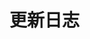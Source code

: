 # 更新日志

<Changelog :versions="changelogData" />

<script>
export default {
  data() {
    return {
      changelogData: [
        {
          version: "v1.1.0-beta.2",
          date: "2025-06-02",
          fixes: [
            "修复自定义输入 `textarea` 背景色异常的问题"
          ]
        },
        {
          version: "v1.1.0-beta.1",
          date: "2025-06-01",
          features: [
            "新增自定义表单输入功能，支持快捷指令配置自定义表单交互",
            "支持文本输入框、下拉选择框、数字输入框和多行文本域等多种表单组件",
            "优化快捷操作接口，从 <code>ShortCut</code> 升级为 <code>IShortcut</code>",
            "新增 <code>components</code> 组件配置，实现复杂的交互表单",
            "支持配置表单项自动填充选中文本",
            "引入基于上下文的快捷操作处理机制，表单数据将作为上下文直接发送到后端"
          ],
          breaking: [
            "快捷操作接口由 <code>ShortCut</code> 更改为 <code>IShortcut</code>，参见<a href='/api/types'>接口文档</a>",
            "快捷操作不再使用前端拼接 prompt 的方式处理，改为将表单数据发送到后端，<strong>需要后端进行适配</strong>"
          ]
        },
        {
          version: "v1.0.1",
          date: "2025-05-28",
          features: [
            "新增 `disabledInput` 属性，用于控制输入框是否禁用",
            "优化输入框禁用状态的样式，提供更好的视觉反馈"
          ],
          fixes: [
            "修复了某些场景下输入组件状态管理问题"
          ]
        },
        {
          version: "v1.0.0",
          date: "2025-05-27",
          features: [
            "全新架构设计，提供更高效的组件性能",
            "增强的界面适配能力，更好地支持各种屏幕尺寸",
            "优化交互体验，提供更流畅的拖拽和调整大小功能",
            "优化可调整容器高度的逻辑，提高窗口尺寸调整的稳定性"
          ],
          breaking: [
            "不再暴露 <code>sendChat</code> 方法，请使用新的 <code>sendMessage</code> 方法",
            "预设对话内容不再支持使用 <code>defaultMessages</code> ，需要在 BKAIDev 平台配置智能体时设置，小鲸组件将从接口统一获取",
            "修改了部分事件名称和参数结构，请参考最新文档"
          ],
          fixes: [
            "修复容器高度在屏幕尺寸变化时的计算问题"
          ]
        },
        {
          version: "v0.5.6",
          date: "2025-05-20",
          fixes: [
            "修复在加载状态下仍可发送消息的问题"
          ]
        },
        {
          version: "v0.5.5",
          date: "2025-05-15",
          features: [
            "优化位置交互计算方式，提高组件定位精度"
          ],
          fixes: [
            "修复初始位置调整导致位置交互错位的问题",
            "修复Vue2部分属性不生效的问题",
            "修复组件默认宽度计算错误的问题"
          ]
        },
        {
          version: "v0.5.4",
          date: "2025-04-28",
          features: [
            "新增 `draggable` 属性，控制组件是否可拖拽",
            "新增 `defaultWidth` 属性，设置组件初始宽度",
            "新增 `defaultHeight` 属性，设置组件初始高度",
            "新增 `defaultTop` 属性，设置组件初始顶部位置",
            "新增 `defaultLeft` 属性，设置组件初始左侧位置",
          ]
        },
        {
          version: "v0.5.3",
          date: "2025-04-20",
          features: [
            "支持 `defaultMessages` 属性，可预设对话内容",
            "新增 `receive-start`、`receive-text`、`receive-end` 和 `send-message` 事件，提供完整消息传递生命周期",
            "增强 Vue2 组件的API暴露支持，同步暴露Vue3组件中的所有方法和属性",
            "完善 Vue2 与 Vue3 组件的兼容性",
            "图标系统升级，将所有图标类名从 <code>icon-*</code> 更新为 <code>bkai-*</code> 前缀",
            "新增 `title` 属性，支持自定义标题",
            "新增 `helloText` 属性，支持自定义欢迎语",
            "新增 `close` 事件，响应组件关闭",
            "支持 mermaid 图表渲染",
            "新增 <code>teleportTo</code> 属性，支持自定义传送目标元素",
            "新增 <code>defaultMinimize</code> 属性，控制 Nimbus 组件初始最小化状态",
            "支持 <code>requestOptions</code> 传递自定义选项到发送请求",
            "新增 <code>sessionContents</code> 属性，暴露当前会话内容"
          ],
          fixes: [
            "修复框选内容在输入时没有立即消失的问题",
            "修复输入框组件可能引起的 xml 攻击风险",
            "修复 <code>minimize</code> 下点击无法显示面板的问题"
          ]
        },
        {
          version: "v0.5.3-beta.6",
          date: "2025-04-16",
          features: [
            "增强 Vue2 组件的API暴露支持，同步暴露Vue3组件中的所有方法和属性",
            "完善 Vue2 与 Vue3 组件的兼容性"
          ]
        },
        {
          version: "v0.5.3-beta.5",
          date: "2025-04-15",
          features: [
            "图标系统升级，将所有图标类名从 <code>icon-*</code> 更新为 <code>bkai-*</code> 前缀",
            "优化停止生成和滚动到底部功能的图标展示"
          ]
        },
        {
          version: "v0.5.3-beta.4",
          date: "2025-04-10",
          features: [
            "新增 `title` 属性，支持自定义标题",
            "新增 `helloText` 属性，支持自定义欢迎语",
          ]
        },
        {
          version: "v0.5.3-beta.3",
          date: "2025-04-03",
          features: [
            "新增 `close` 事件，响应组件关闭"
          ]
        },
        {
          version: "v0.5.3-beta.2",
          date: "2025-04-02",
          features: [
            "支持 mermaid 图表渲染"
          ]
        },
        {
          version: "v0.5.3-beta.1",
          date: "2025-04-02",
          features: [
            "新增 <code>teleportTo</code> 属性，支持自定义传送目标元素",
            "可以将组件内容渲染到任意 DOM 位置，避免嵌套组件的样式和定位问题"
          ],
          fixes: [
            "修复框选内容在输入时没有立即消失的问题",
            "修复输入框组件可能引起的 xml 攻击风险",
            "修复 <code>minimize</code> 下点击无法显示面板的问题"
          ]
        },
        {
          version: "v0.5.2",
          date: "2025-04-01",
          features: [
            "新增 <code>defaultMinimize</code> 属性，控制 Nimbus 组件初始最小化状态",
            "支持 <code>requestOptions</code> 传递自定义选项到发送请求",
            "新增 <code>sessionContents</code> 属性，暴露当前会话内容"
          ]
        },
        {
          version: "v0.5.0",
          date: "2025-03-28",
          features: [
            "全新 UI 设计，界面彻底重构",
            "支持窗口拖拽和调整大小",
            "优化响应式设计，适应不同屏幕尺寸",
            "基础字体从 12px 调整至 14px，提升可读性",
            "新增 Nimbus 支持，内置弹出式交互",
            "新增预设提示词列表功能",
            "新增消息删除确认功能",
            "文本区域高度自适应",
            "优化消息渲染逻辑，支持更丰富的内容展示"
          ],
          breaking: [
            "组件 API 结构调整，请参考最新文档进行升级"
          ]
        },
        {
          version: "v0.4.3",
          date: "2025-03-03",
          fixes: [
            "修复参考文档 <code>preview_path</code> 字段",
            "Vue2 组件导出 <code>isThinking</code> 工具函数"
          ]
        },
        {
          version: "v0.4.2",
          date: "2025-02-28",
          fixes: [
            "修复 Vue2 组件对 <code>shortcut-click</code> 事件的响应问题"
          ]
        },
        {
          version: "v0.4.1",
          date: "2025-02-27",
          features: [
            "支持自定义快捷操作 shortcuts 配置"
          ],
          fixes: [
            "修复 popup 快捷键点击内容为空的问题",
            "修复翻译问题",
            "修复多余的控制台日志"
          ]
        },
        {
          version: "v0.4.0",
          date: "2025-02-21",
          features: [
            "支持实时展示 AI 的思考状态",
            "新增 <code>shortcut-click</code> 事件，响应快捷操作按钮点击"
          ],
          breaking: [
            "ChatHelper 构造函数新增 <code>messages</code> 参数",
            "回调函数 <code>handleClear</code> 必须使用 <code>messages.value.splice(0)</code> 方式清空消息",
            "<code>handleReceiveMessage</code> 新增 <code>cover</code> 参数",
            "<code>handleEnd</code> 增强错误处理，支持检测思考状态"
          ]
        },
        {
          version: "v0.3.29",
          date: "2025-02-26",
          fixes: [
            "修复快捷操作按钮点击无效的问题",
            "修复 AI 在回复过程中，点击清空按钮导致状态混乱问题"
          ]
        },
        {
          version: "v0.3.28",
          date: "2025-02-25",
          features: [
            "调整 AI 弹框默认高度为 100% 浏览器高度"
          ]
        },
        {
          version: "v0.3.27",
          date: "2025-02-24",
          fixes: [
            "修复 popup 弹窗位置计算错误",
            "修复弹窗在 clickoutside 时不会关闭的问题",
            "修复 model 窗口在屏幕大小发生变化时位置计算错误的问题"
          ]
        },
        {
          version: "v0.3.26",
          date: "2025-02-20",
          features: [
            "Alert 提示配置增强，支持传入完整的 Alert 组件配置项"
          ]
        },
        {
          version: "v0.3.25",
          date: "2025-02-19",
          features: [
            "优化快捷操作按钮样式，支持快捷按钮组直接快速交互和唤起"
          ]
        },
        {
          version: "v0.3.24",
          date: "2025-02-14",
          features: [
            "新增快捷操作功能，支持解释和翻译两种快捷操作",
            "通过 <code>AIBlueking</code> 组件的 <code>quickActions</code> 方法调用"
          ]
        }
      ]
    }
  }
}
</script> 
